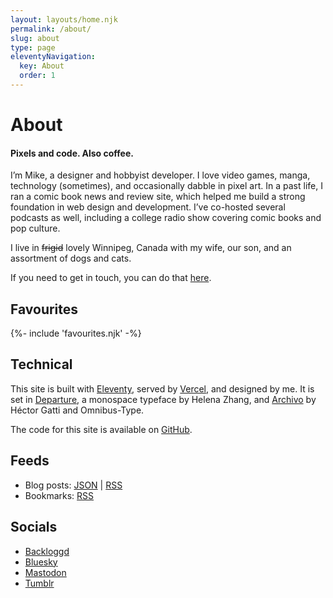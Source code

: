 ```yaml
---
layout: layouts/home.njk
permalink: /about/
slug: about
type: page
eleventyNavigation:
  key: About
  order: 1
---
```


# About

#### Pixels and code. Also coffee.

I’m Mike, a designer and hobbyist developer. I love video games, manga, technology (sometimes), and occasionally dabble in pixel art. In a past life, I ran a comic book news and review site, which helped me build a strong foundation in web design and development. I’ve co-hosted several podcasts as well, including a college radio show covering comic books and pop culture.

I live in ~~frigid~~ lovely Winnipeg, Canada with my wife, our son, and an assortment of dogs and cats.

If you need to get in touch, you can do that <a href="mailto:contact@crashthearcade.com">here</a>.

## Favourites

<div class="favourites-block">
	{%- include 'favourites.njk' -%}
</div>

## Technical

This site is built with [Eleventy](https://11ty.dev), served by [Vercel](https://vercel.com), and designed by me. It is set in [Departure](https://departuremono.com/), a monospace typeface by Helena Zhang, and [Archivo](https://www.omnibus-type.com/fonts/archivo/) by Héctor Gatti and Omnibus-Type.

The code for this site is available on [GitHub](https://github.com/heymikehaynes/crashthearcade).

## Feeds

* Blog posts: [JSON](/feed/feed.json) | [RSS](/feed/feed.xml)
* Bookmarks: [RSS](https://raindrop.io/collection/50048104/feed)

## Socials

* [Backloggd](https://www.backloggd.com/u/crashthearcade)
* [Bluesky](https://bsky.app/profile/crashthearcade.com)
* [Mastodon](https://mastodon.social/@crashthearcade)
* [Tumblr](https://www.tumblr.com/crashthearcade)

